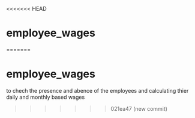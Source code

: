 <<<<<<< HEAD
# employee_wages
=======
# employee_wages
to chech the presence and abence of the employees and calculating thier daily and monthly based wages
>>>>>>> 021ea47 (new commit)
